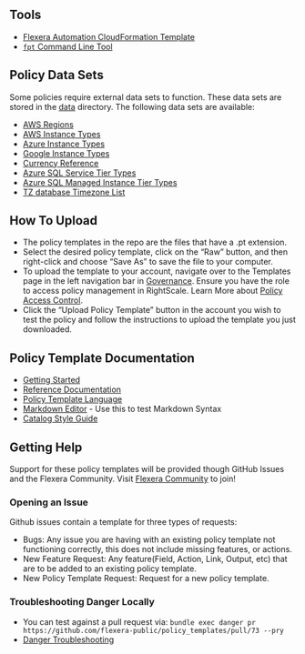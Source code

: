 ## Tools

- [Flexera Automation CloudFormation Template](./tools/cloudformation-template)
- [`fpt` Command Line Tool](https://github.com/flexera-public/policy_sdk/tree/master/cmd/fpt)

## Policy Data Sets

Some policies require external data sets to function. These data sets are stored in the [data](./data) directory.  The following data sets are available:

- [AWS Regions](./data/aws/regions.json)
- [AWS Instance Types](./data/aws/instance_types.json)
- [Azure Instance Types](./data/azure/instance_types.json)
- [Google Instance Types](./data/google/instance_types.json)
- [Currency Reference](./data/currency/currency_reference.json)
- [Azure SQL Service Tier Types](./data/azure/sql_service_tier_types.json)
- [Azure SQL Managed Instance Tier Types](./data/azure/sqlmi_tier_types.json)
- [TZ database Timezone List](./data/tz_database/timezones_list.json)

## How To Upload

- The policy templates in the repo are the files that have a .pt extension.
- Select the desired policy template, click on the “Raw” button, and then right-click and choose “Save As” to save the file to your computer.
- To upload the template to your account, navigate over to the Templates page in the left navigation bar in [Governance](https://governance.rightscale.com). Ensure you have the role to access policy management in RightScale. Learn More about [Policy Access Control](https://docs.flexera.com/flexera/EN/Automation/AutomationGS.htm#how-policies-work-access-control).
- Click the “Upload Policy Template” button in the account you wish to test the policy and follow the instructions to upload the template you just downloaded.

## Policy Template Documentation

- [Getting Started](https://docs.flexera.com/flexera/EN/Automation/AutomationGS.htm)
- [Reference Documentation](https://docs.flexera.com/flexera/EN/Automation/AutomationRefInfo.htm#automationrefinfo_1419216867_1009635)
- [Policy Template Language](https://docs.flexera.com/flexera/EN/Automation/PTL.htm#automationrefinfo_1419216867_1122815)
- [Markdown Editor](https://jbt.github.io/markdown-editor/) - Use this to test Markdown Syntax
- [Catalog Style Guide](./STYLE_GUIDE.md)

## Getting Help

Support for these policy templates will be provided though GitHub Issues and the Flexera Community.
Visit [Flexera Community](https://community.flexera.com) to join!

### Opening an Issue

Github issues contain a template for three types of requests:

- Bugs: Any issue you are having with an existing policy template not functioning correctly, this does not include missing features, or actions.
- New Feature Request: Any feature(Field, Action, Link, Output, etc) that are to be added to an existing policy template.
- New Policy Template Request: Request for a new policy template.

### Troubleshooting Danger Locally

- You can test against a pull request via: `bundle exec danger pr https://github.com/flexera-public/policy_templates/pull/73 --pry`
- [Danger Troubleshooting](http://danger.systems/guides/troubleshooting.html)
